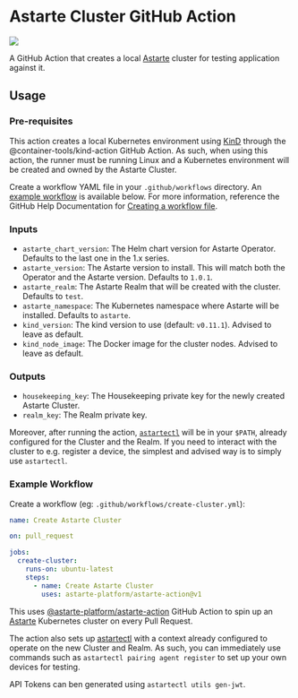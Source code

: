 # Astarte Cluster GitHub Action

[![](https://github.com/astarte-platform/astarte-cluster-action/workflows/Test/badge.svg?branch=master)](https://github.com/astarte-platform/astarte-cluster-action/actions)

A GitHub Action that creates a local [Astarte](https://github.com/astarte-platform/astarte) cluster for testing application against it.

## Usage

### Pre-requisites

This action creates a local Kubernetes environment using [KinD](https://kind.sigs.k8s.io/) through the @container-tools/kind-action GitHub Action.
As such, when using this action, the runner must be running Linux and a Kubernetes environment will be created and owned by the Astarte Cluster.

Create a workflow YAML file in your `.github/workflows` directory. An [example workflow](#example-workflow) is available below.
For more information, reference the GitHub Help Documentation for [Creating a workflow file](https://help.github.com/en/articles/configuring-a-workflow#creating-a-workflow-file).

### Inputs

- `astarte_chart_version`: The Helm chart version for Astarte Operator. Defaults to the last one in the 1.x series.
- `astarte_version`: The Astarte version to install. This will match both the Operator and the Astarte version. Defaults to `1.0.1`.
- `astarte_realm`: The Astarte Realm that will be created with the cluster. Defaults to `test`.
- `astarte_namespace`: The Kubernetes namespace where Astarte will be installed. Defaults to `astarte`.
- `kind_version`: The kind version to use (default: `v0.11.1`). Advised to leave as default.
- `kind_node_image`: The Docker image for the cluster nodes. Advised to leave as default.

### Outputs

- `housekeeping_key`: The Housekeeping private key for the newly created Astarte Cluster.
- `realm_key`: The Realm private key.

Moreover, after running the action, [`astartectl`](https://github.com/astarte-platform/astartectl) will be in your `$PATH`,
already configured for the Cluster and the Realm. If you need to interact with the cluster to e.g. register a device,
the simplest and advised way is to simply use `astartectl`.

### Example Workflow

Create a workflow (eg: `.github/workflows/create-cluster.yml`):

```yaml
name: Create Astarte Cluster

on: pull_request

jobs:
  create-cluster:
    runs-on: ubuntu-latest
    steps:
      - name: Create Astarte Cluster
        uses: astarte-platform/astarte-action@v1
```

This uses [@astarte-platform/astarte-action](https://github.com/astarte-platform/astarte-action) GitHub Action to spin up an [Astarte](https://github.com/astarte-platform/astarte) Kubernetes cluster on every Pull Request.

The action also sets up [astartectl](https://github.com/astarte-platform/astartectl) with a context already configured to operate on the new Cluster and
Realm. As such, you can immediately use commands such as `astartectl pairing agent register` to set up your own devices for testing.

API Tokens can ben generated using `astartectl utils gen-jwt`.
